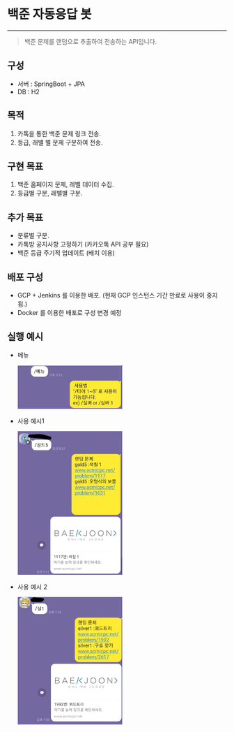 # 백준 자동응답 봇
---
> 백준 문제를 랜덤으로 추출하여 전송하는 API입니다.

## 구성
* 서버 : SpringBoot + JPA
* DB : H2

## 목적
1. 카톡을 통한 백준 문제 링크 전송.
2. 등급, 래밸 별 문제 구분하여 전송.

## 구현 목표
1. 백준 홈페이지 문제, 레벨 데이터 수집.
2. 등급별 구분, 래밸별 구분.

## 추가 목표
* 분류별 구분.
* 카톡방 공지사항 고정하기 (카카오톡 API 공부 필요)
* 백준 등급 주기적 업데이트 (배치 이용)

## 배포 구성

* GCP + Jenkins 를 이용한 배포. (현재 GCP 인스턴스 기간 만료로 사용이 중지됨.)
* Docker 를 이용한 배포로 구성 변경 예정

## 실행 예시

* 메뉴

  <img src="README.assets/image-20210822230958644.png" alt="image-20210822230958644" width="50%" height="50%" />

* 사용 예시1

  <img src="README.assets/image-20210822231135942.png" alt="image-20210822231135942" width="50%" height="50%" />

* 사용 예시 2

  <img src="README.assets/image-20210822231226267.png" alt="image-20210822231226267" width="50%" height="50%" />
